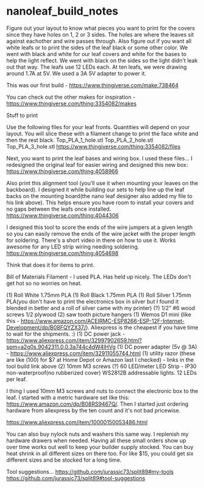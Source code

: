 # nanoleaf_build_notes

Figure out your layout to know what pieces you want to print for the covers since they have holes on 1, 2 or 3 sides.  The holes are where the leaves sit against eachother and wire passes through.  Also figure out if you want all white leafs or to print the sides of the leaf black or some other color.  We went with black and white for our leaf covers and white for the bases to help the light reflect.  We went with black on the sides so the light didn't leak out that way. The leafs use 12 LEDs each.  At ten leafs, we were drawing around 1.7A at 5V.  We used a 3A 5V adapter to power it.

This was our first build - https://www.thingiverse.com/make:738464

You can check out the other makes for inspiration - https://www.thingiverse.com/thing:3354082/makes

Stuff to print

Use the following files for your leaf fronts.  Quantities will depend on your layout.  You will slice these with a filament change to print the face white and then the rest black.
Top_PLA_1_hole.stl
Top_PLA_2_hole.stl
Top_PLA_3_hole.stl
https://www.thingiverse.com/thing:3354082/files

Next, you want to print the leaf bases and wiring box.  I used these files... I redesigned the original leaf for easier wiring and designed this new box:
https://www.thingiverse.com/thing:4058966

Also print this alignment tool (you'll use it when mounting your leaves on the backboard).  I designed it while building our sets to help line up the leaf backs on the mounting board(the nano leaf designer also added my file to his link above).  This helps ensure you have room to install your covers and no gaps between the leafs once installed.
https://www.thingiverse.com/thing:4044306

I designed this tool to score the ends of the wire jumpers at a given length so you can easily remove the ends of the wire jacket with the proper length for soldering.  There's a short video in there on how to use it.  Works awesome for any LED strip wiring needing soldering.
https://www.thingiverse.com/thing:4054698

Think that does it for items to print.

Bill of Materials
Filament - I used PLA.  Has held up nicely.  The LEDs don't get hot so no worries on heat.

(1) Roll White 1.75mm PLA
(1) Roll Black 1.75mm PLA
(1) Roll Silver 1.75mm PLA(you don't have to print the electronics box in silver but I found it blended in better and a roll of silver came with my printer)
(?) 1/2" #6 wood screws
1/2 plywood
(2) saw tooth picture hangers
(1) Wemos D1 mini (like this - https://www.amazon.com/ACEIRMC-ESP8266-ESP-12F-Internet-Development/dp/B08FQYZX37/). Aliexpress is the cheapest if you have time to wait for the shipments. :)
(1) DC power jack - https://www.aliexpress.com/item/32997902659.html?spm=a2g0s.9042311.0.0.3a744c4dW4lHVg
(1) DC power adapter (5v @ 3A) - https://www.aliexpress.com/item/32911055744.html
(1) utility razor (these are like (100) for $7 at Home Depot or Amazon last I checked) - links in the tool build link above
(2) 10mm M3 screws
(?) 60 LED/meter LED Strip - IP30 non-waterproof(no rubberized cover) WS2812B addressable lights.  12 LEDs per leaf.

I thing I used 10mm M3 screws and nuts to connect the electronic box to the leaf.  I started with a metric hardware set like this: https://www.amazon.com/dp/B08RS9467Q/. Then I started just ordering hardware from aliexpress by the ten count and it's not bad pricewise.

https://www.aliexpress.com/item/10000150053486.html

You can also buy nylock nuts and washers this same way.  I replenish my hardware drawers when needed.  Having all these small orders show up over time works out well to keep your builder supply stocked.  You can buy heat shrink in all different sizes on there too.  For like $15, you could get six different sizes and be stocked for a long time.

Tool suggestions...
https://github.com/jurassic73/split89#my-tools
https://github.com/jurassic73/split89#tool-suggestions
